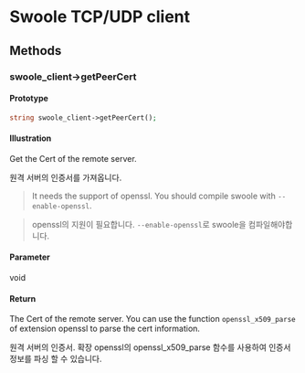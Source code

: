 # Swoole TCP/UDP client

## Methods 

### swoole_client->getPeerCert

#### Prototype

```php
string swoole_client->getPeerCert();
```

#### Illustration

Get the Cert of the remote server.

원격 서버의 인증서를 가져옵니다.

> It needs the support of openssl. You should compile swoole with `--enable-openssl`.

> openssl의 지원이 필요합니다. `--enable-openssl`로 swoole을 컴파일해야합니다.

#### Parameter

void

#### Return

The Cert of the remote server. You can use the function `openssl_x509_parse` of extension openssl to parse the cert information.

원격 서버의 인증서. 확장 openssl의 openssl_x509_parse 함수를 사용하여 인증서 정보를 파싱 할 수 있습니다.
